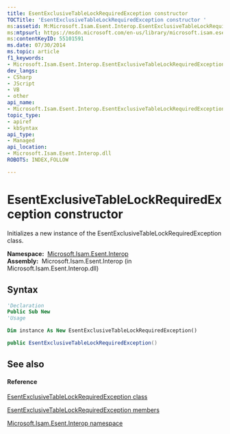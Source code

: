 ```yaml
---
title: EsentExclusiveTableLockRequiredException constructor 
TOCTitle: 'EsentExclusiveTableLockRequiredException constructor '
ms:assetid: M:Microsoft.Isam.Esent.Interop.EsentExclusiveTableLockRequiredException.#ctor
ms:mtpsurl: https://msdn.microsoft.com/en-us/library/microsoft.isam.esent.interop.esentexclusivetablelockrequiredexception.esentexclusivetablelockrequiredexception(v=EXCHG.10)
ms:contentKeyID: 55101591
ms.date: 07/30/2014
ms.topic: article
f1_keywords:
- Microsoft.Isam.Esent.Interop.EsentExclusiveTableLockRequiredException.EsentExclusiveTableLockRequiredException
dev_langs:
- CSharp
- JScript
- VB
- other
api_name: 
- Microsoft.Isam.Esent.Interop.EsentExclusiveTableLockRequiredException..ctor
topic_type: 
- apiref
- kbSyntax
api_type: 
- Managed
api_location: 
- Microsoft.Isam.Esent.Interop.dll
ROBOTS: INDEX,FOLLOW

---
```


# EsentExclusiveTableLockRequiredException constructor

Initializes a new instance of the EsentExclusiveTableLockRequiredException class.

**Namespace:**  [Microsoft.Isam.Esent.Interop](hh596136\(v=exchg.10\).md)  
**Assembly:**  Microsoft.Isam.Esent.Interop (in Microsoft.Isam.Esent.Interop.dll)

## Syntax

``` vb
'Declaration
Public Sub New
'Usage

Dim instance As New EsentExclusiveTableLockRequiredException()
```

``` csharp
public EsentExclusiveTableLockRequiredException()
```

## See also

#### Reference

[EsentExclusiveTableLockRequiredException class](dn274257\(v=exchg.10\).md)

[EsentExclusiveTableLockRequiredException members](dn274316\(v=exchg.10\).md)

[Microsoft.Isam.Esent.Interop namespace](hh596136\(v=exchg.10\).md)

